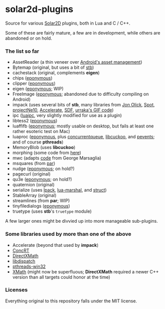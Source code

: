 # solar2d-plugins
Source for various [Solar2D](https://solar2d.com) plugins, both in Lua and C / C++.

Some of these are fairly mature, a few are in development, while others are abandoned or on hold.

### The list so far ###

* AssetReader (a thin veneer over [Android's asset management](https://developer.android.com/reference/android/content/res/AssetManager))
* Bytemap (original, but uses a bit of [stb](https://github.com/nothings/stb))
* cachestack (original, complements **eigen**)
* chips ([eponymous](https://github.com/floooh/chips))
* clipper ([eponymous](http://angusj.com/delphi/clipper.php))
* eigen ([eponymous](http://eigen.tuxfamily.org/index.php?title=Main_Page); WIP)
* FreeImage ([eponymous](http://freeimage.sourceforge.net); abandoned due to difficulty compiling on Android)
* impack (uses several bits of **stb**, many libraries from [Jon Olick](https://www.jonolick.com), [Spot](https://github.com/r-lyeh-archived/spot), [projectNe10](https://projectne10.github.io/Ne10/), [Accelerate](https://developer.apple.com/documentation/accelerate?language=objc), [SDF](https://github.com/memononen/SDF), [urraka's GIF code](https://gist.github.com/urraka/685d9a6340b26b830d49))
* ipc ([luaipc](https://github.com/siffiejoe/lua-luaipc), very slightly modified for use as a plugin)
* libtess2 ([eponymous](https://github.com/memononen/libtess2))
* luaffifb ([eponymous](https://github.com/facebookarchive/luaffifb); mostly usable on desktop, but fails at least one rather esoteric test on Mac)
* luaproc ([eponymous](https://github.com/askyrme/luaproc), plus [concurrentqueue](https://github.com/cameron314/concurrentqueue), [libcuckoo](https://github.com/efficient/libcuckoo), and [pevents](https://github.com/NeoSmart/PEvents); and of course **pthreads**)
* MemoryBlob (uses **libcuckoo**)
* morphing (some code from [here](https://cg.cs.tsinghua.edu.cn/people/~xianying/Papers/PoissonMVCs/index.html))
* mwc (adapts [code](https://www.math.uni-bielefeld.de/~sillke/ALGORITHMS/random/marsaglia-c) from George Marsaglia)
* msquares (from [par](https://github.com/prideout/par))
* nudge ([eponymous](https://github.com/rasmusbarr/nudge); on hold?)
* pagecurl (original)
* qu3e ([eponymous](https://github.com/RandyGaul/qu3e); on hold?)
* quaternion (original)
* serialize (uses [lpack](http://webserver2.tecgraf.puc-rio.br/~lhf/ftp/lua/#lpack), [lua-marshal](https://github.com/richardhundt/lua-marshal), and [struct](http://www.inf.puc-rio.br/~roberto/struct/))
* StableArray (original)
* streamlines (from **par**; WIP)
* tinyfiledialogs ([eponymous](https://sourceforge.net/projects/tinyfiledialogs/))
* truetype (uses **stb**'s `truetype` module)

A few larger ones might be divvied up into more manageable sub-plugins.

### Some libraries used by more than one of the above ###

* Accelerate (beyond that used by **impack**)
* [ConcRT](docs.microsoft.com/en-us/cpp/parallel/concrt/concurrency-runtime)
* [DirectXMath](https://github.com/Microsoft/DirectXMath)
* [libdispatch](https://github.com/apple/swift-corelibs-libdispatch)
* [pthreads-win32](https://locklessinc.com/articles/pthreads_on_windows/)
* [XMath](https://github.com/Napoleon314/XMath) (might now be superfluous; **DirectXMath** required a newer C++ version than all targets could honor at the time)

### Licenses ###

Everything original to this repository falls under the MIT license.
